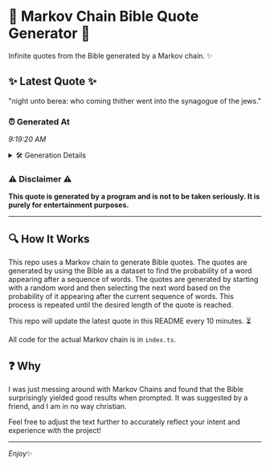 # 📖 Markov Chain Bible Quote Generator 📖

Infinite quotes from the Bible generated by a Markov chain. ✨

## ✨ Latest Quote ✨
"night unto berea: who coming thither went into the synagogue of the jews."

### ⏰ Generated At
*9:19:20 AM*

<details>
    <summary>🛠️ Generation Details</summary>
    <p>
        <strong>🌱 Seed:</strong> night<br>
        <strong>🔄 Iterations:</strong> 12<br>
        <strong>📜 Context History:</strong><br>[ night ]: unto<br>[ night, unto ]: berea:<br>[ night, unto, berea: ]: who<br>[ night, unto, berea:, who ]: coming<br>[ night, unto, berea:, who, coming ]: thither<br>[ night, unto, berea:, who, coming, thither ]: went<br>[ unto, berea:, who, coming, thither, went ]: into<br>[ berea:, who, coming, thither, went, into ]: the<br>[ who, coming, thither, went, into, the ]: synagogue<br>[ coming, thither, went, into, the, synagogue ]: of<br>[ thither, went, into, the, synagogue, of ]: the<br>[ went, into, the, synagogue, of, the ]: jews.<br>
    </p>
</details>

### ⚠️ Disclaimer ⚠️
**This quote is generated by a program and is not to be taken seriously. It is purely for entertainment purposes.**

---

## 🔍 How It Works

This repo uses a Markov chain to generate Bible quotes. The quotes are generated by using the Bible as a dataset to find the probability of a word appearing after a sequence of words. The quotes are generated by starting with a random word and then selecting the next word based on the probability of it appearing after the current sequence of words. This process is repeated until the desired length of the quote is reached.

This repo will update the latest quote in this README every 10 minutes. ⏳

All code for the actual Markov chain is in `index.ts`.

## ❓ Why

I was just messing around with Markov Chains and found that the Bible surprisingly yielded good results when prompted. 
It was suggested by a friend, and I am in no way christian.

Feel free to adjust the text further to accurately reflect your intent and experience with the project!

---

*Enjoy*✨
